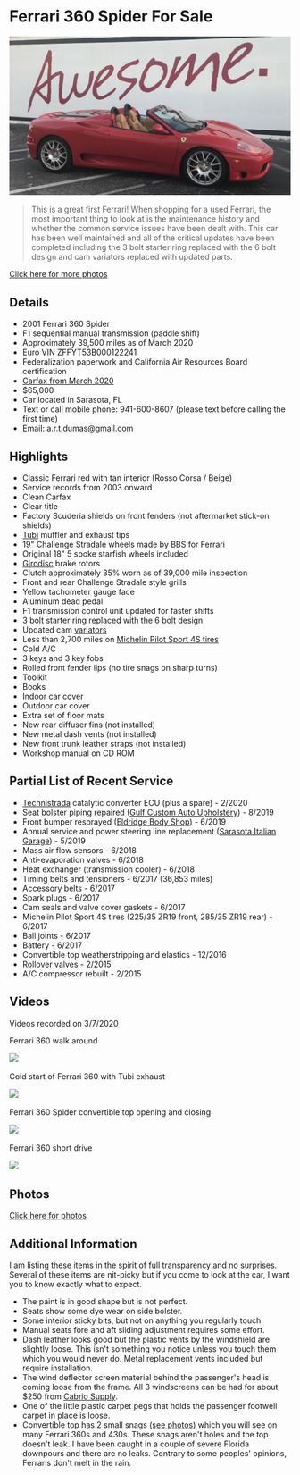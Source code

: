 # Ferrari 360 Spider For Sale

![Ferrari 360 Spider](2001%20Ferrari%20360%20Spider.jpg "Ferrari 360 Spider")

> This is a great first Ferrari! When shopping for a used Ferrari, the most important thing to look at is the maintenance history and whether the common service issues have been dealt with. This car has been well maintained and all of the critical updates have been completed including the 3 bolt starter ring replaced with the 6 bolt design and cam variators replaced with updated parts.

[Click here for more photos](https://drive.google.com/drive/folders/1pHHpTnUoHpVyuHNxkVJY5SI1nRhGxGY_?usp=sharing)

## Details

- 2001 Ferrari 360 Spider
- F1 sequential manual transmission (paddle shift)
- Approximately 39,500 miles as of March 2020
- Euro VIN ZFFYT53B000122241
- Federalization paperwork and California Air Resources Board certification
- [Carfax from March 2020](https://drive.google.com/file/d/1A6mxrPsFq5bFn9JjkoczySHgSviKQSPN/view?usp=sharing)
- $65,000
- Car located in Sarasota, FL
- Text or call mobile phone: 941-600-8607 (please text before calling the first time)
- Email: <a.r.t.dumas@gmail.com>

## Highlights

- Classic Ferrari red with tan interior (Rosso Corsa / Beige)
- Service records from 2003 onward
- Clean Carfax
- Clear title
- Factory Scuderia shields on front fenders (not aftermarket stick-on shields)
- [Tubi](https://www.tubistyle.it/ferrari-360-modena-spider-challenge-stradale-exhaust-system/?lang=en) muffler and exhaust tips
- 19" Challenge Stradale wheels made by BBS for Ferrari
- Original 18" 5 spoke starfish wheels included
- [Girodisc](https://www.girodisc.com/Rotors_c_495.html) brake rotors
- Clutch approximately 35% worn as of 39,000 mile inspection
- Front and rear Challenge Stradale style grills
- Yellow tachometer gauge face
- Aluminum dead pedal
- F1 transmission control unit updated for faster shifts
- 3 bolt starter ring replaced with the [6 bolt](https://aldousvoice.com/2012/11/29/ferrari-starter-360-ring-gear-update/) design
- Updated cam [variators](https://aldousvoice.com/2013/01/23/ferrari-360-phase-variator/)
- Less than 2,700 miles on [Michelin Pilot Sport 4S tires](https://www.michelinman.com/tires/pilot/pilot-sport-4s.html)
- Cold A/C
- 3 keys and 3 key fobs
- Rolled front fender lips (no tire snags on sharp turns)
- Toolkit
- Books
- Indoor car cover
- Outdoor car cover
- Extra set of floor mats
- New rear diffuser fins (not installed)
- New metal dash vents (not installed)
- New front trunk leather straps (not installed)
- Workshop manual on CD ROM

## Partial List of Recent Service

- [Technistrada](https://technistrada.com/) catalytic converter ECU (plus a spare) - 2/2020
- Seat bolster piping repaired ([Gulf Custom Auto Upholstery](https://www.facebook.com/GulfCustomAuto)) - 8/2019
- Front bumper resprayed ([Eldridge Body Shop](https://eldridgebodyshop.com/)) - 6/2019
- Annual service and power steering line replacement ([Sarasota Italian Garage](https://www.sarasotaitaliangarage.com/)) - 5/2019
- Mass air flow sensors - 6/2018
- Anti-evaporation valves - 6/2018
- Heat exchanger (transmission cooler) - 6/2018
- Timing belts and tensioners - 6/2017 (36,853 miles)
- Accessory belts - 6/2017
- Spark plugs - 6/2017
- Cam seals and valve cover gaskets - 6/2017
- Michelin Pilot Sport 4S tires (225/35 ZR19 front, 285/35 ZR19 rear) - 6/2017
- Ball joints - 6/2017
- Battery - 6/2017
- Convertible top weatherstripping and elastics - 12/2016
- Rollover valves - 2/2015
- A/C compressor rebuilt - 2/2015

## Videos

Videos recorded on 3/7/2020

Ferrari 360 walk around

[![](http://img.youtube.com/vi/qzNCOGe2J0o/0.jpg)](http://www.youtube.com/watch?v=qzNCOGe2J0o "Ferrari 360 walk around")

Cold start of Ferrari 360 with Tubi exhaust

[![](http://img.youtube.com/vi/bSbHwoZ_i7Q/0.jpg)](http://www.youtube.com/watch?v=bSbHwoZ_i7Q "Cold start of Ferrari 360 with Tubi exhaust")

Ferrari 360 Spider convertible top opening and closing

[![](http://img.youtube.com/vi/Oz7zv4eXOrM/0.jpg)](http://www.youtube.com/watch?v=Oz7zv4eXOrM "Ferrari 360 Spider convertible top opening and closing")

Ferrari 360 short drive

[![](http://img.youtube.com/vi/vm5Ctc4Crw8/0.jpg)](http://www.youtube.com/watch?v=vm5Ctc4Crw8 "Ferrari 360 short drive")

## Photos

[Click here for photos](https://drive.google.com/drive/folders/1pHHpTnUoHpVyuHNxkVJY5SI1nRhGxGY_?usp=sharing)

## Additional Information

I am listing these items in the spirit of full transparency and no surprises. Several of these items are nit-picky but if you come to look at the car, I want you to know exactly what to expect.

- The paint is in good shape but is not perfect.
- Seats show some dye wear on side bolster.
- Some interior sticky bits, but not on anything you regularly touch.
- Manual seats fore and aft sliding adjustment requires some effort.
- Dash leather looks good but the plastic vents by the windshield are slightly loose. This isn't something you notice unless you touch them which you would never do. Metal replacement vents included but require installation.
- The wind deflector screen material behind the passenger's head is coming loose from the frame. All 3 windscreens can be had for about $250 from [Cabrio Supply](https://www.cabriosupply.com/ferrari-360-und-f430-spider-wind-deflector-2000-2009).
- One of the little plastic carpet pegs that holds the passenger footwell carpet in place is loose.
- Convertible top has 2 small snags ([see photos](https://drive.google.com/drive/folders/1pHHpTnUoHpVyuHNxkVJY5SI1nRhGxGY_?usp=sharing)) which you will see on many Ferrari 360s and 430s. These snags aren't holes and the top doesn't leak. I have been caught in a couple of severe Florida downpours and there are no leaks. Contrary to some peoples' opinions, Ferraris don't melt in the rain.
